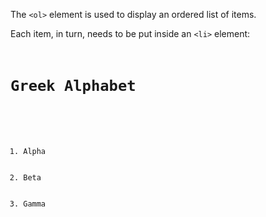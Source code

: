 The `<ol>` element is used to display an ordered list of items.

Each item, in turn, needs to be put inside an `<li>` element:

<codeblock language="html" type="lesson">
<code>
<h1>Greek Alphabet</h1>

<ol>
  <li>Alpha</li>
  <li>Beta</li>
  <li>Gamma</li>
</ol>
</code>
</codeblock>
